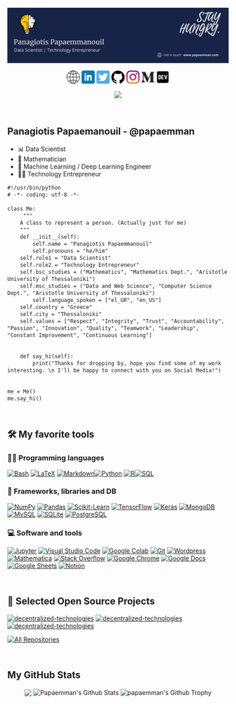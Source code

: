 
![Banner Image](https://github.com/papaemman/papaemman/blob/main/assets/header_image.png)


<!-- [![Linkedin: Papaemman](https://img.shields.io/badge/-Panagiotis%20Papaemmanouil-blue?style=flat-square&logo=Linkedin&logoColor=white&link=https://www.linkedin.com/in/panagiotis-papaemmanouil/)](https://www.linkedin.com/in/panagiotis-papaemmanouil/) -->

<p align="center">
  <a href= "https://papaemman.me"><img height="30" src="https://github.com/papaemman/papaemman/blob/main/assets/web.png"/></a>
  <a href= "https://www.linkedin.com/in/panagiotis-papaemmanouil/"><img height="30" src="https://github.com/papaemman/papaemman/blob/main/assets/linkedin.png"/></a>
  <a href= "https://twitter.com/Papaemman_pan"><img height="30" src="https://github.com/papaemman/papaemman/blob/main/assets/twitter.png"/></a>
  <a href= "https://github.com/papaemman"><img height="30" src="https://github.com/papaemman/papaemman/blob/main/assets/github.svg"/></a>
  <a href= "https://www.instagram.com/panagiotis_papaemmanouil/"><img height="30" src="https://github.com/papaemman/papaemman/blob/main/assets/instagram.jpg"/></a>  
  <a href= "https://medium.com/@papaemman.pan"><img height="30" src="https://github.com/papaemman/papaemman/blob/main/assets/medium.png"/></a>
  <a href= "https://dev.to/papaemman"><img height="30" src="https://github.com/papaemman/papaemman/blob/main/assets/dev.png"/></a>
</p>



<p align="center">
  <img src="https://visitor-badge-reloaded.herokuapp.com/badge?page_id=papaemman.papaemman&color=00df00">       
</p>
	    
<br>

## Panagiotis Papaemanouil - @papaemman
- 📊 Data Scientist
- 📐 Mathematician
- 🧠 Machine Learning / Deep Learning Engineer
- 👨‍💻 Technology Entrepreneur

```
#!/usr/bin/python
# -*- coding: utf-8 -*-

class Me:
     """
    A class to represent a person. (Actually just for me)
    """
    def __init__(self):
        self.name = "Panagiotis Papaemmanouil"
        self.pronouns = "he/him"
	self.role1 = "Data Scientist"
	self.role2 = "Technology Entrepreneur"
	self.bsc_studies = ("Mathematics", "Mathematics Dept.", "Aristotle University of Thessaloniki")
	self.msc_studies = ("Data and Web Science", "Computer Science Dept.", "Aristotle University of Thessaloniki")
        self.language_spoken = ["el_GR", "en_US"]
	self.country = "Greece"
	self.city = "Thessaloniki"
	self.values = ["Respect", "Integrity", "Trust", "Accountability", "Passion", "Innovation", "Quality", "Teamwork", "Leadership", "Constant Improvement", "Continuous Learning"]
				

    def say_hi(self):
        print("Thanks for dropping by, hope you find some of my work interesting. \n I'll be happy to connect with you on Social Media!")


me = Me()
me.say_hi()
```

<br>

## 🛠️ My favorite tools


### 👨‍💻 Programming languages

<p>
    <a href="https://github.com/search?q=user%3ADenverCoder1+language%3Abash"><img alt="Bash" src="https://img.shields.io/badge/Bash-121011.svg?logo=gnu-bash&logoColor=white"></a>
    <a href="https://github.com/search?q=user%3ADenverCoder1+language%3Atex"><img alt="LaTeX" src="https://img.shields.io/badge/LaTeX-008080.svg?logo=LaTeX&logoColor=white"></a>
    <a href="https://github.com/search?q=user%3ADenverCoder1+language%3Amarkdown"><img alt="Markdown" src="https://img.shields.io/badge/Markdown-000000.svg?    <a href="https://github.com/search?q=user%3ADenverCoder1+language%3Apython"><img alt="Python" src="https://img.shields.io/badge/Python-14354C.svg?logo=python&logoColor=white"></a>
    <a href="https://github.com/search?q=user%3ADenverCoder1+language%3Ar"><img alt="R" src="https://img.shields.io/badge/R-276DC3.svg?logo=r&logoColor=whit
    <a href="https://github.com/search?q=user%3ADenverCoder1+language%3Asql"><img alt="SQL" src="https://custom-icon-badges.herokuapp.com/badge/SQL-025E8C.svg?logo=database&logoColor=white"></a>
</p>

### 🧰 Frameworks, libraries and DB

<p>
    <a href="#"><img alt="NumPy" src="https://img.shields.io/badge/Numpy-013243.svg?logo=numpy&logoColor=white"></a>
    <a href="#"><img alt="Pandas" src="https://img.shields.io/badge/Pandas-150458.svg?logo=pandas&logoColor=white"></a>
    <a href="#"><img alt="Scikit-Learn" src="https://img.shields.io/badge/Pandas-150458.svg?logo=pandas&logoColor=white"></a>
    <a href="#"><img alt="TensorFlow" src="https://img.shields.io/badge/TensorFlow-FF6F00.svg?logo=TensorFlow&logoColor=white"></a>
    <a href="#"><img alt="Keras" src="https://img.shields.io/badge/Keras-D00000.svg?logo=Keras&logoColor=white"></a>
    <a href="#"><img alt="MongoDB" src ="https://img.shields.io/badge/MongoDB-4ea94b.svg?logo=mongodb&logoColor=white"></a>
    <a href="#"><img alt="MySQL" src="https://img.shields.io/badge/MySQL-00f.svg?logo=mysql&logoColor=white"></a>
    <a href="#"><img alt="SQLite" src ="https://img.shields.io/badge/SQLite-07405e.svg?logo=sqlite&logoColor=white"></a>
    <a href="#"><img alt="PostgreSQL" src ="https://img.shields.io/badge/PostgreSQL-316192.svg?logo=postgresql&logoColor=white"></a>
</p>


### 💻 Software and tools

<p>
    <a href="#"><img alt="Jupyter" src="https://img.shields.io/badge/Jupyter-F37626.svg?logo=Jupyter&logoColor=white"></a>
    <a href="#"><img alt="Visual Studio Code" src="https://img.shields.io/badge/Visual%20Studio%20Code-0078d7.svg?logo=visual-studio-code&logoColor=white"></a>
    <a href="#"><img alt="Google Colab" src="https://img.shields.io/badge/Google%20Sheets-34A853.svg?logo=google%20sheets&logoColor=white"></a>
    <a href="#"><img alt="Git" src="https://img.shields.io/badge/Git-F05033.svg?logo=git&logoColor=white"></a>
    <a href="#"><img alt="Wordpress" src="https://img.shields.io/badge/Wordpress-21759B?logo=wordpress&logoColor=white"></a>
    <a href="#"><img alt="Mathematica" src="https://img.shields.io/badge/Mathematica-DD1100.svg?logo=wolfram-mathematica&logoColor=white"></a>
    <a href="#"><img alt="Stack Overflow" src="https://img.shields.io/badge/-Stack%20Overflow-FE7A16?logo=stack-overflow&logoColor=white"></a>
    <a href="#"><img alt="Google Chrome" src="https://img.shields.io/badge/Google%20Sheets-34A853.svg?logo=google%20sheets&logoColor=white"></a>
    <a href="#"><img alt="Google Docs" src="https://img.shields.io/badge/Google%20Sheets-34A853.svg?logo=google%20sheets&logoColor=white"></a>
    <a href="#"><img alt="Google Sheets" src="https://img.shields.io/badge/Google%20Sheets-34A853.svg?logo=google%20sheets&logoColor=white"></a>
    <a href="#"><img alt="Notion" src="https://img.shields.io/badge/Notion-010101.svg?logo=notion&logoColor=white"></a>
   
</p>


<br>

## 📘 Selected Open Source Projects

<p align="left">
  <a href="https://github.com/papaemman/AutoML-tools-exploration"><img width="330" src="https://denvercoder1-github-readme-stats.vercel.app/api/pin/?username=papaemman&repo=AutoML-tools-exploration&theme=react&bg_color=29315F&title_color=F8D866&icon_color=F8D866&hide_border=false&show_icons=true" alt="decentralized-technologies"></a>		
  <a href="https://github.com/papaemman/Mining-of-Massive-Datasets-AUTh"><img width="330" src="https://denvercoder1-github-readme-stats.vercel.app/api/pin/?username=papaemman&repo=Mining-of-Massive-Datasets-AUTh&theme=react&bg_color=29315F&title_color=F8D866&icon_color=F8D866&hide_border=false&show_icons=true" alt="decentralized-technologies"></a>		
  <a href="https://github.com/papaemman/decentralized-technologies"><img width="330" src="https://denvercoder1-github-readme-stats.vercel.app/api/pin/?username=papaemman&repo=decentralized-technologies&theme=react&bg_color=29315F&title_color=F8D866&icon_color=F8D866&hide_border=false&show_icons=true" alt="decentralized-technologies"></a>			
</p>
	
<p align="left">
  <a href="https://github.com/papaemman?tab=repositories"><img alt="All Repositories" title="All Repositories" src="https://custom-icon-badges.herokuapp.com/badge/-All%20Repos-2962FF?style=for-the-badge&logoColor=white&logo=repo"/></a>
</p>


<br>

## My GitHub Stats

<p align="center">
  <img align="center" src="https://github-readme-stats.vercel.app/api/top-langs/?username=papaemman&hide_langs_below=1&theme=default&line_height=27&layout=compact" />
  <img align="center" src="https://github-readme-stats.vercel.app/api?username=papaemman&show_icons=true&count_private=true&include_all_commits=true&line_height=21" alt="Papaemman's Github Stats" />
  <img align="center" src="https://github-profile-trophy.vercel.app/?username=papaemman&column=7" alt="papaemman's Github Trophy" />
</p>




